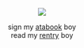 <div align="center">
  
![](https://file.garden/aDT0Ck-AL1_uKJ4P/misc/demiurge)

sign my [atabook](https://izanami.atabook.org/) boy  
read my [rentry](https://rentry.co/proi) boy
